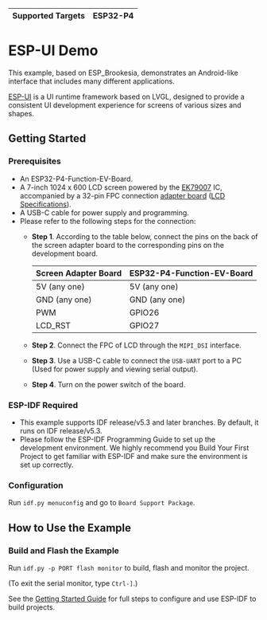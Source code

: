 | Supported Targets | ESP32-P4 |
| ----------------- | -------- |

# ESP-UI Demo

This example, based on ESP_Brookesia, demonstrates an Android-like interface that includes many different applications.

[ESP-UI](https://github.com/espressif/esp-brookesia) is a UI runtime framework based on LVGL, designed to provide a consistent UI development experience for screens of various sizes and shapes.

## Getting Started

### Prerequisites

* An ESP32-P4-Function-EV-Board.
* A 7-inch 1024 x 600 LCD screen powered by the [EK79007](../../docs/_static/esp32-p4-function-ev-board/camera_display_datasheet/display_driver_chip_EK79007AD_datasheet.pdf) IC, accompanied by a 32-pin FPC connection [adapter board](../../docs/_static/esp32-p4-function-ev-board/schematics/esp32-p4-function-ev-board-lcd-subboard-schematics.pdf) ([LCD Specifications](../../docs/_static/esp32-p4-function-ev-board/camera_display_datasheet/display_datasheet.pdf)).
* A USB-C cable for power supply and programming.
* Please refer to the following steps for the connection:
    * **Step 1**. According to the table below, connect the pins on the back of the screen adapter board to the corresponding pins on the development board.

        | Screen Adapter Board | ESP32-P4-Function-EV-Board |
        | -------------------- | -------------------------- |
        | 5V (any one)         | 5V (any one)               |
        | GND (any one)        | GND (any one)              |
        | PWM                  | GPIO26                     |
        | LCD_RST              | GPIO27                     |

    * **Step 2**. Connect the FPC of LCD through the `MIPI_DSI` interface.
    * **Step 3**. Use a USB-C cable to connect the `USB-UART` port to a PC (Used for power supply and viewing serial output).
    * **Step 4**. Turn on the power switch of the board.

### ESP-IDF Required

* This example supports IDF release/v5.3 and later branches. By default, it runs on IDF release/v5.3.
* Please follow the ESP-IDF Programming Guide to set up the development environment. We highly recommend you Build Your First Project to get familiar with ESP-IDF and make sure the environment is set up correctly.

### Configuration

Run `idf.py menuconfig` and go to `Board Support Package`.

## How to Use the Example

### Build and Flash the Example

Run `idf.py -p PORT flash monitor` to build, flash and monitor the project.

(To exit the serial monitor, type ``Ctrl-]``.)

See the [Getting Started Guide](https://docs.espressif.com/projects/esp-idf/en/latest/get-started/index.html) for full steps to configure and use ESP-IDF to build projects.